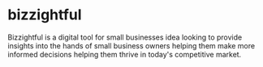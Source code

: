 # bizzightful
Bizzightful is a digital tool for small businesses idea looking to provide insights into the hands of small business owners helping them make more informed decisions helping them thrive in today's competitive market.
